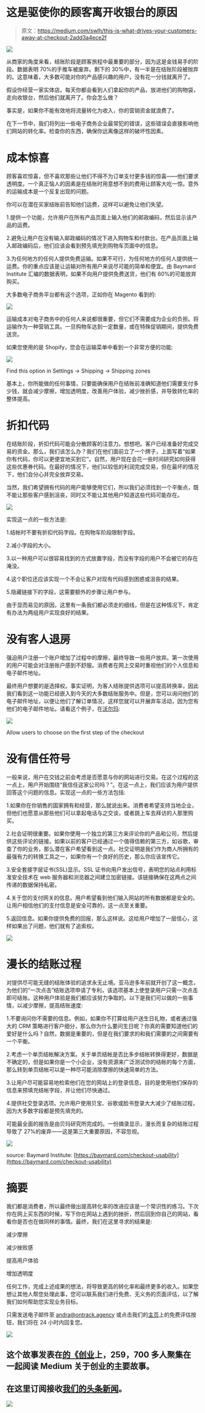 # 这是驱使你的顾客离开收银台的原因

> 原文：<https://medium.com/swlh/this-is-what-drives-your-customers-away-at-checkout-2add3a4ece2f>

![](img/1586423259c772dfc2a98f3550180d8e.png)

从商家的角度来看，结账阶段是顾客旅程中最重要的部分，因为这是金钱易手的阶段。数据表明 70%的手推车被废弃。剩下的 30%中，有一半是在结账阶段被抛弃的。这意味着，大多数可能对你的产品感兴趣的用户，没有花一分钱就离开了。

假设你经营一家实体店。每天你都会看到人们拿起你的产品，放进他们的购物袋，走向收银台，然后他们就离开了。你会怎么做？

事实是，如果你不能有效地将流量转化为收入，你的营销资金就浪费了。

在下一节中，我们将列出一些电子商务企业最常犯的错误，这些错误会直接影响他们网站的转化率。检查你的东西，确保你远离像这样的破坏性因素。

# 成本惊喜

顾客喜欢惊喜，但不喜欢那些让他们不得不为订单支付更多钱的惊喜——他们要求透明度。一个真正恼人的因素是在结账时用意想不到的费用让顾客大吃一惊。意外的运输成本是一个反复出现的问题。

你可以在潜在买家结账前告知他们运费，这样可以避免让他们失望。

1.提供一个功能，允许用户在所有产品页面上输入他们的邮政编码，然后显示该产品的运费。

2.避免让用户在没有输入邮政编码的情况下进入购物车和付款台。在产品页面上输入邮政编码后，他们应该会看到预先填充到购物车页面中的信息。

3.为任何地方的任何人提供免费运输。如果不可行，为任何地方的任何人提供统一运费。你的重点应该是让运输对所有用户来说尽可能的简单和便宜。由 Baymard Institute 汇编的数据表明，如果不向用户提供免费送货，他们有 60%的可能放弃购买。

大多数电子商务平台都有这个选项，正如你在 Magento 看到的:

![](img/a0556a1dd36b77038fa30f21d4a7121d.png)

运输成本对电子商务中的任何人来说都很重要，但它们不需要成为企业的负担。将运输作为一种营销工具。一旦购物车达到一定数量，或在特殊促销期间，提供免费送货。

如果您使用的是 Shopify，您会在运输菜单中看到一个非常方便的功能:

![](img/15918b6ff441c682066af522ec3330bc.png)

Find this option in Settings -> Shipping -> Shipping zones

基本上，你所能做的任何事情，只要能确保用户在结账前准确知道他们需要支付多少钱，就会减少摩擦，增加透明度，改善用户体验，减少挫折感，并导致转化率的整体提高。

# 折扣代码

在结账阶段，折扣代码可能会分散顾客的注意力。想想吧。客户已经准备好完成交易的资金。那么，我们该怎么办？我们在他们面前立了一个牌子，上面写着“如果你有代码，你可以更便宜地买到它”。自然，用户现在会花一些时间研究如何获得这些优惠券代码。在最好的情况下，他们以较低的利润完成交易，但在最坏的情况下，他们会分心并完全放弃交易。

当然，我们希望拥有代码的用户能够使用它们，所以我们必须找到一个平衡点，既不能让那些客户感到沮丧，同时又不能让其他用户知道这些代码可能存在。

![](img/21ff58ecbca30f605a6b44f047e380ba.png)

实现这一点的一些方法是:

1.结帐时不要有折扣代码字段。在购物车阶段限制字段。

2.减小字段的大小。

3.以一种用户可以很容易找到的方式放置字段，而没有字段的用户不会被它的存在淹没。

4.这个职位还应该实现一个不会让客户对现有代码感到困惑或沮丧的结果。

5.隐藏链接下的字段，这需要额外的步骤让用户参与。

由于显而易见的原因，这里有一条我们都必须走的细线，但是在这种情况下，肯定有办法为两组用户实现良好的结果。

# 没有客人退房

强迫用户注册一个账户增加了过程中的摩擦，最终导致一些用户放弃。第一次使用的用户可能会对注册账户感到不舒服。消费者在网上交易时重视他们的个人信息和电子邮件地址。

最终用户想要的是选择权。事实证明，为客人结账提供选项可以提高转换率，因此我们看到这一功能已经嵌入到今天的大多数结账服务中。但是，您可以询问他们的电子邮件地址，以便让他们了解订单情况，这样您就可以开展弃车活动，因为您有他们的电子邮件地址。请看这个例子，在[沃尔玛](https://www.walmart.com/):

![](img/76330b483c2890eeafb638158852f060.png)

Allow users to choose on the first step of the checkout

# 没有信任符号

一般来说，用户在交钱之前会考虑是否愿意与你的网站进行交易。在这个过程的这一点上，用户开始围绕“我信任这家公司吗？”。在这一点上，我们应该为用户提供回答这个问题的信息。实现这一点的一些方法包括:

1.如果你在你销售的国家拥有和经营，那么就说出来。消费者希望支持当地企业，但他们也愿意从那些他们可以拿起电话与之交谈，或者跳上车去拜访的人那里购买。

2.社会证明很重要。如果你使用一个独立的第三方来评论你的产品和公司，然后提供这些评论的链接。如果以前的客户已经通过一个值得信赖的第三方，如谷歌，审查了你的业务，那么潜在客户希望看到这一点。社交证明是我们作为商人所拥有的最强有力的转换工具之一，如果你有一个良好的历史，那么你应该宣传它。

3.安全套接字层证书(SSL)显示。SSL 证书向用户发出信号，表明您的站点利用标准安全技术在 web 服务器和浏览器之间建立加密链接。该链接确保在这两点之间传递的数据保持私密。

4.关于您的支付网关的信息。用户希望看到他们输入网站的所有数据都是安全的。让用户相信他们的支付信息是安全可靠的，这一点至关重要。

5.返回信息。如果你提供免费的回报，那么这样说。这给用户增加了一层信心，这样如果出了问题，他们就有了追索权。

![](img/718deeee4d591a05973931fe48a0253c.png)

# 漫长的结账过程

对提供尽可能无缝的结账体验的追求永无止境。亚马逊多年前就开创了这一概念，为他们的“一次点击”结账选项申请了专利，该选项基本上使登录用户只需一次点击即可结账。这种用户体验是我们都应该努力争取的。以下是我们可以做的一些事情，以减少摩擦，提高结账速度:

1.不要询问你不需要的信息。例如，如果你不打算给用户送生日礼物，或者通过强大的 CRM 策略进行客户细分，那么你为什么要问生日呢？你真的需要知道他们的爱好是什么吗？自然，数据是重要的，但是在我们要求的和我们需要的之间需要有一个平衡。

2.考虑一个单页结帐解决方案。关于单页结帐是否比多步结帐转换得更好，数据是不确定的，但是如果你是一个小企业，没有资源来广泛测试你的结帐的每个方面，那么转到单页结帐可以是一种尽可能消除摩擦的快速简单的方法。

3.让用户尽可能容易地检索他们在您的网站上的登录信息，目的是使用他们保存的信息来预填充结帐字段，并让他们尽快通过。

4.提供社交登录选项。允许用户使用贝宝、谷歌或脸书登录大大减少了结账过程，因为大多数字段都是预先填充的。

可能最全面的报告是由贝玛研究所完成的。一份摘录显示，漫长而复杂的结账过程导致了 27%的废弃——这是第三大重要原因，不容忽视。

![](img/2301b83dcdf852a86cd620abd6138b18.png)

source: Baymard Institute: [https://baymard.com/checkout-usability](https://baymard.com/checkout-usability)

# 摘要

我们都是消费者，所以最终做出提高转化率的改进应该是一个常识性的练习。下次你在网上买东西的时候，写下你在网站上遇到的挫折，然后回到你自己的网站，看看你是否也在做同样的事情。最终，我们在这里寻求的结果是:

减少摩擦

减少挫败感

提高用户体验

增加透明度

任何工作，完成上述成果的想法，将导致更高的转化率和最终更多的收入。如果您想让其他人帮您处理此事，您可以联系我们进行免费、无义务的页面评估，以了解我们如何帮助您实现业务目标。

只需发送电子邮件至 andra@ontrack.agency 或点击我们的[主页](https://www.ontrack.agency/)上的免费评估按钮，我们将在 24 小时内回复您。

![](img/731acf26f5d44fdc58d99a6388fe935d.png)

## 这个故事发表在[的《创业](https://medium.com/swlh)上，259，700 多人聚集在一起阅读 Medium 关于创业的主要故事。

## 在这里订阅接收[我们的头条新闻](http://growthsupply.com/the-startup-newsletter/)。

![](img/731acf26f5d44fdc58d99a6388fe935d.png)